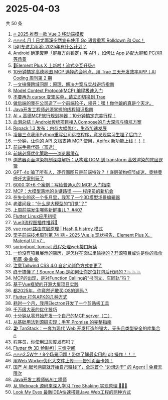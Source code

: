 # 2025-04-03

共 50 条

<!-- BEGIN JUEJIN -->
<!-- 最后更新时间 2025-04-03 00:11:10 +0800 -->
1. [🔥 2025 推荐一款 Vue 3 移动端模板](https://juejin.cn/post/7487140165241782324)
1. [🔥🔥🔥4 月 1 日尤雨溪突然宣布使用 Go 语言重写 Rolldown 和 Oxc！](https://juejin.cn/post/7488184878543765545)
1. [[译]专访尤雨溪: 2025年有什么计划？](https://juejin.cn/post/7487548882744803355)
1. [Android 确定废弃「屏幕方向锁定」等 API ，如何让 App 适配大屏和 PC/XR 等场景](https://juejin.cn/post/7487118309344444467)
1. [🚀Element Plus X 上新啦！流式交互升级🔥](https://juejin.cn/post/7487009132958974002)
1. [10分钟搞定高德地图 MCP 选择约会地点、用 Trae 三天开发效率APP丨AI Coding 周刊第 2 期](https://juejin.cn/post/7487810035385368639)
1. [一文搞懂跨域问题：原理、解决方案与实战避坑指南](https://juejin.cn/post/7487219720480948287)
1. [Model Context Protocol(MCP) 编程极速入门](https://juejin.cn/post/7478504097395785747)
1. [不要再为 cursor 变笨买单，请立即切换到 Trae](https://juejin.cn/post/7487846902661365794)
1. [做后端的我在公司造了一个前端轮子，领导：嘿！你他娘的真是个天才。](https://juejin.cn/post/7487396530657984538)
1. [Java开发工程师必须掌握的线程知识指南](https://juejin.cn/post/7487600796739534859)
1. [AI + 高德MCP旅行规划神器：10分钟搞定完美行程！ ](https://juejin.cn/post/7487219720480702527)
1. [血泪总结！Android传统项目接入Compose的几大深坑与填坑方案](https://juejin.cn/post/7487894915440394252)
1. [Rspack 1.3 发布：内存大幅优化，生态加速发展](https://juejin.cn/post/7487540309489729574)
1. [凌晨三点我用Python重写公司远控程序，竟发现实习生埋了后门？](https://juejin.cn/post/7487846902661513250)
1. [一分钟，让你的 API 文档支持 MCP 使用，Apifox 新功能上线！！！](https://juejin.cn/post/7485659260036415524)
1. [前端手撕代码（富途）](https://juejin.cn/post/7487913431667179561)
1. [前端必懂优化策略——浏览器缓存](https://juejin.cn/post/7487131921714642971)
1. [浏览器页面渲染机制深度解析：从构建 DOM 到 transform 高效渲染的底层逻辑](https://juejin.cn/post/7488168037675679754)
1. [GPT-4o 骗了所有人，逐行画图只是前端特效？！底层架构细节成迷，奥特曼呼吁大家别玩了](https://juejin.cn/post/7487781830663077928)
1. [6000 字+6 个案例：写给普通人的 MCP 入门指南](https://juejin.cn/post/7488374561177190434)
1. [MCP：大模型落地的关键路径 —— 程序员的新机会](https://juejin.cn/post/7487863095869259813)
1. [在失业的这一个多月里，我写了一个3D模型场景编辑器](https://juejin.cn/post/7487910302235820066)
1. [老婆问我：“什么是大模型的“幻觉”？”](https://juejin.cn/post/7487210421209251891)
1. [上周前端发生哪些新鲜事儿？ #407](https://juejin.cn/post/7487142802662195234)
1. [Flutter Linux应用初探](https://juejin.cn/post/7487118743085727770)
1. [Vue3流程图插件推荐🎇](https://juejin.cn/post/7487816112625958939)
1. [vue react路由底层原理 | Hash & histroy 模式](https://juejin.cn/post/7486782063422767114)
1. [栗子前端技术周刊第 74 期 - 2025 Vue.js 现状报告、Element Plus X、Material UI v7...](https://juejin.cn/post/7487219720481259583)
1. [springboot-tomcat 线程处理web接口解读](https://juejin.cn/post/7487219933127786505)
1. [一份没有项目展示的简历，是怎样在面试里输掉的？开源项目或许是你的救命稻草 😭😭😭](https://juejin.cn/post/7488170507294457883)
1. [注意Tailwind CSS 4.0 自定义颜色方式变更了](https://juejin.cn/post/7487073065672704050)
1. [终于搞懂了！Source Map 是如何让你定位打包后代码的？💥 💥 💥 ](https://juejin.cn/post/7487792871822475273)
1. [MCP的出现，是对Function Calling的“书同文、车同轨”吗？](https://juejin.cn/post/7487542928157835303)
1. [基于Vue框架的开源大屏项目实践](https://juejin.cn/post/7488251511437557796)
1. [都2025年，你竟然还敢买iOS的源码？](https://juejin.cn/post/7487910302235836450)
1. [Flutter 打包APK的几种方式](https://juejin.cn/post/7487219933127163913)
1. [耗时一个月，我用Electron开发了一个剪贴板工具](https://juejin.cn/post/7487140165241208884)
1. [千万级大表的优化技巧](https://juejin.cn/post/7487517908935983115)
1. [十分钟从零开始开发一个自己的MCP server（二）](https://juejin.cn/post/7487009132958695474)
1. [从基础用法到源码实现：手写 Promise 的完整指南](https://juejin.cn/post/7487998346838179879)
1. [🏖️ TanStack：一套为现代 Web 开发打造的强大、无头且类型安全的库集合 🔥](https://juejin.cn/post/7488184878543732777)
1. [程序员，你使用过灰度发布吗？](https://juejin.cn/post/7488321730764603402)
1. [Flutter 伪 3D 绘制#1 |  三维空间](https://juejin.cn/post/7488176279923441704)
1. [🔥🔥🔥2.5W字！8个场景问题！带你了解最实用的 git 操作！！！](https://juejin.cn/post/7487853041288298511)
1. [用Web Worker优化大文件上传——告别页面卡顿！](https://juejin.cn/post/7487973629427925004)
1. [国产 AI 起号两周就开始自己赚钱了，全球首个 “边想边干” 的 Agent | 免费无限次](https://juejin.cn/post/7487781830663094312)
1. [Java开发工程师转AI工程师](https://juejin.cn/post/7488178218082172943)
1. [从 Webpack 源码来深入学习 Tree Shaking 实现原理 🤗🤗🤗](https://juejin.cn/post/7487150104059920436)
1. [Look My Eyes 最新IDEA快速搭建Java Web工程的两种方式](https://juejin.cn/post/7487131921715494939)
<!-- END JUEJIN -->